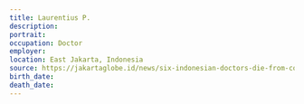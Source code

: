 ```yaml
---
title: Laurentius P.
description: 
portrait: 
occupation: Doctor
employer: 
location: East Jakarta, Indonesia
source: https://jakartaglobe.id/news/six-indonesian-doctors-die-from-covid19-cases-exceed-500, https://twitter.com/PBIDI/status/1241672169131630594
birth_date: 
death_date: 
---
```


